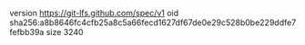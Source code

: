 version https://git-lfs.github.com/spec/v1
oid sha256:a8b8646fc4cfb25a8c5a66fecd1627df67de0e29c528b0be229ddfe7fefbb39a
size 3240
